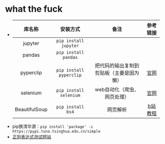 # what the fuck
- |库名称|安装方式|备注|参考链接|
  |:-:|:-:|:-:|:-:|
  |jupyter|`pip install jupyter`|||
  |pandas|`pip install pandas`|||
  |pyperclip|`pip install pyperclip`|把代码的输出复制到剪贴板（主要是因为懒）|[官网](https://pypi.org/project/pyperclip/)|
  |selenium|`pip install selenium`|web自动化（爬虫、网页处理）|[官网](https://www.selenium.dev/zh-cn/documentation/webdriver/getting_started/)|
  |BeautifulSoup|`pip install bs4`|网页解析|[b站教程](https://www.bilibili.com/video/BV1bL4y1V7q1?p=29)|
- pip换清华源：`pip install 'package' -i https://pypi.tuna.tsinghua.edu.cn/simple`
- [正则表达式测试网站](https://www.whatsmyip.org/regular-expression-tester/)